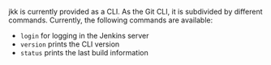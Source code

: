 jkk is currently provided as a CLI. As the Git CLI, it is subdivided by different commands.
Currently, the following commands are available:
* `login` for logging in the Jenkins server
* `version` prints the CLI version
* `status` prints the last build information
